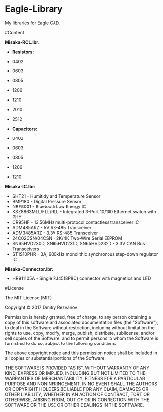# Eagle-Library
My libraries for Eagle CAD.

#Content

<b>Misaka-RCL.lbr:</b><br>
* <b>Resistors:</b>
 * 0402
 * 0603
 * 0805
 * 1206
 * 1210
 * 2010
 * 2512

* <b>Capacitors:</b>
 * 0402
 * 0603
 * 0805
 * 1206
 * 1210

<b>Misaka-IC.lbr:</b><br>
* SHT21 - Humitidy and Temperature Sensor
* BMP180 - Digital Pressure Sensor
* NRF8001 - Bluetooth Low Energy IC
* KSZ8863MLL/FLL/RLL - Integrated 3-Port 10/100 Ethernet switch with PHY
* CR95HF - 13.56MHz multi-protocol contactless transceiver IC
* ADM485ARZ - 5V RS-485 Transceiver
* ADM3485ARZ - 3.3V RS-485 Transceiver
* 24C02CSN/04CSN - 2K/4K Two-Wire Serial EEPROM
* SN65HVD230D, SN65HVD231D, SN65HVD232D - 3.3V CAN Bus Transceivers
* ST1S10PHR - 3A, 900kHz monolithic synchronous step-down regulator IC

<b>Misaka-Connector.lbr:</b><br>
* HR911105A - Single RJ45(8P8C) connector with magnetics and LED

#License

The MIT License (MIT)

Copyright © 2017 Dmitry Rezvanov
 
 Permission is hereby granted, free of charge, to any person obtaining
 a copy of this software and associated documentation files (the
 "Software"), to deal in the Software without restriction, including
 without limitation the rights to use, copy, modify, merge, publish,
 distribute, sublicense, and/or sell copies of the Software, and to
 permit persons to whom the Software is furnished to do so, subject to
 the following conditions:
 
 The above copyright notice and this permission notice shall be included
 in all copies or substantial portions of the Software.
 
 THE SOFTWARE IS PROVIDED "AS IS", WITHOUT WARRANTY OF ANY KIND,
 EXPRESS OR IMPLIED, INCLUDING BUT NOT LIMITED TO THE WARRANTIES OF
 MERCHANTABILITY, FITNESS FOR A PARTICULAR PURPOSE AND NONINFRINGEMENT.
 IN NO EVENT SHALL THE AUTHORS OR COPYRIGHT HOLDERS BE LIABLE FOR ANY
 CLAIM, DAMAGES OR OTHER LIABILITY, WHETHER IN AN ACTION OF CONTRACT,
 TORT OR OTHERWISE, ARISING FROM, OUT OF OR IN CONNECTION WITH THE
 SOFTWARE OR THE USE OR OTHER DEALINGS IN THE SOFTWARE.

